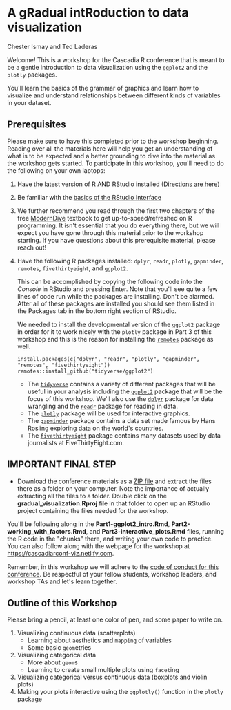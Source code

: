 A gRadual intRoduction to data visualization
================
Chester Ismay and Ted Laderas

Welcome! This is a workshop for the Cascadia R conference that is meant to be a gentle introduction to data visualization using the `ggplot2` and the `plotly` packages. 

You'll learn the basics of the grammar of graphics and learn how to visualize and understand relationships between different kinds of variables in your dataset.

## Prerequisites

Please make sure to have this completed prior to the workshop beginning. Reading over all the materials here will help you get an understanding of what is to be expected and a better grounding to dive into the material as the workshop gets started. To participate in this workshop, you'll need to do the following on your own laptops:

1. Have the latest version of R AND RStudio installed ([Directions are here](http://moderndive.netlify.com/2-getting-started.html#what-are-r-and-rstudio))
2. Be familiar with the [basics of the RStudio Interface](https://ismayc.github.io/rbasics-book/3-rstudiobasics.html#rstudio-layout)
3. We further recommend you read through the first two chapters of the free [ModernDive](http://moderndive.netlify.com) textbook to get up-to-speed/refreshed on R programming. It isn't essential that you do everything there, but we will expect you have gone through this material prior to the workshop starting. If you have questions about this prerequisite material, please reach out!
4. Have the following R packages installed: `dplyr`, `readr`, `plotly`, `gapminder`, `remotes`, `fivethirtyeight`, and `ggplot2`. 

    This can be accomplished by copying the following code into the *Console* in RStudio and pressing Enter. Note that you'll see quite a few lines of code run while the packages are installing. Don't be alarmed. After all of these packages are installed you should see them listed in the Packages tab in the bottom right section of RStudio.
    
    We needed to install the developmental version of the `ggplot2` package in order for it to work nicely with the `plotly` package in Part 3 of this workshop and this is the reason for installing the [`remotes`](https://github.com/r-lib/remotes) package as well.

    ```
    install.packages(c("dplyr", "readr", "plotly", "gapminder", "remotes", "fivethirtyeight"))
    remotes::install_github("tidyverse/ggplot2")
    ```
    
    - The [`tidyverse`](http://tidyverse.tidyverse.org/) contains a variety of different packages that will be useful in your analysis including the [`ggplot2`](https://ggplot2.tidyverse.org/) package that will be the focus of this workshop. We'll also use the [`dplyr`](https://ggplot2.tidyverse.org/) package for data wrangling and the [`readr`](https://readr.tidyverse.org/) package for reading in data.
    - The [`plotly`](https://plotly-book.cpsievert.me/) package will be used for interactive graphics. 
    - The [`gapminder`](https://github.com/jennybc/gapminder/blob/master/README.md) package contains a data set made famous by Hans Rosling exploring data on the world's countries.
    - The [`fivethirtyeight`](http://fivethirtyeight-r.netlify.com/) package contains many datasets used by data journalists at FiveThirtyEight.com.

## IMPORTANT FINAL STEP

- Download the conference materials as a [ZIP file](https://github.com/tidyverse-intro/gradual_visualization/archive/master.zip) and extract the files there as a folder on your computer. Note the importance of actually extracting all the files to a folder. Double click on the **gradual_visualization.Rproj** file in that folder to open up an RStudio project containing the files needed for the workshop.  

You'll be following along in the **Part1-ggplot2_intro.Rmd**, **Part2-working_with_factors.Rmd**, and **Part3-interactive_plots.Rmd** files, running the R code in the "chunks" there, and writing your own code to practice. You can also follow along with the webpage for the workshop at <https://cascadiarconf-viz.netlify.com>.
    
Remember, in this workshop we will adhere to the [code of conduct for this conference](https://cascadiarconf.com/coc/). Be respectful of your fellow students, workshop leaders, and workshop TAs and let's learn together.

## Outline of this Workshop

Please bring a pencil, at least one color of pen, and some paper to write on.

1. Visualizing continuous data (scatterplots)
    - Learning about `aes`thetics and `mapping` of variables
    - Some basic `geom`etries
1. Visualizing categorical data
    - More about `geom`s
    - Learning to create small multiple plots using `facet`ing
1. Visualizing categorical versus continuous data (boxplots and violin plots)
1. Making your plots interactive using the `ggplotly()` function in the `plotly` package

